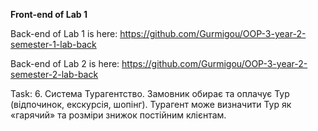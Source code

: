 **Front-end of Lab 1**

Back-end of Lab 1 is here: https://github.com/Gurmigou/OOP-3-year-2-semester-1-lab-back

Back-end of Lab 2 is here: https://github.com/Gurmigou/OOP-3-year-2-semester-2-lab-back

Task:
6. Система Турагентство. Замовник обирає та оплачує Тур (відпочинок, екскурсія, шопінг). Турагент може визначити Тур як «гарячий» та розміри знижок постійним клієнтам.
